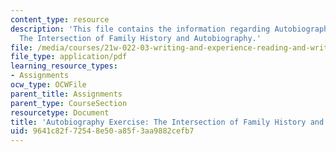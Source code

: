 ```yaml
---
content_type: resource
description: 'This file contains the information regarding Autobiography Exercise:
  The Intersection of Family History and Autobiography.'
file: /media/courses/21w-022-03-writing-and-experience-reading-and-writing-autobiography-spring-2014/9641c82f72548e50a85f3aa9882cefb7_MIT21W_022_03S14_0220_ic.pdf
file_type: application/pdf
learning_resource_types:
- Assignments
ocw_type: OCWFile
parent_title: Assignments
parent_type: CourseSection
resourcetype: Document
title: 'Autobiography Exercise: The Intersection of Family History and Autobiography'
uid: 9641c82f-7254-8e50-a85f-3aa9882cefb7
---
```

